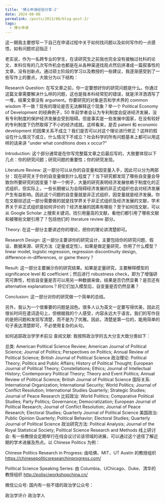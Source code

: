 ```yaml
---
title: '博士申请经验分享-2'
date: 2024-08-08
permalink: /posts/2013/08/blog-post-2/
tags:
  - 博士申请
---
```

这一期我主要想写一下自己在申请过程中关于如何找问题以及如何写作的一点感悟，如有问题欢迎指正！

老实说，作为一名跨专业的学生，在读研究生之前我也完全没有接触过社科的论文，本科仅有的几次写作机会也都是在从各种渠道找观点然后拼凑成一篇叙事性的文章，没有创新点。通过硕士阶段的学习以及教授的一些建议，我逐渐感受到了一些写作上的要点，大致分为以下结构：

Research Question: 在写文章之前，你一定要想好你的研究问题是什么。你通过这篇文章需要解决什么样的问题，这也是我本科经常犯的错误，就是洋洋洒洒写了一堆，结果文章没有 argument。你要研究的对象是否和学术界的 common wisdom 不一致？现有的理论是否无法解释这个现象？举一个 Political Economy of Development 的经典例子，50 年前学者会认为专利制度会促进经济发展，没有专利制度的保护经济发展会受到阻碍。但是事实是一些发展中国家，在没有较好的专利制度下仍然取得了不小的经济成就。这样看来，是否 patent 和 economic development 的因果关系不成立？我们是否可以对这个理论进行修正？这样的假设在什么情况下成立，什么情况下不成立？社会科学的所有问题基本上都可以用这样的话来讲 "under what conditions does x occur?"

Introduction: 这个部分通常是在你写完整篇文章之后最后写的，大致要体现以下几点：你的研究问题；研究问题的重要性；你的研究发现。

Literature Review: 这一部分可以从你的自变量和因变量入手，因此可以分为两部分：现在研究关于你的自变量做到什么程度了？当下研究都发现了哪些自变量会导致你所要研究的因变量？举一个例子，大量的研究表明经济发展依赖于制度化的正式组织，但实际上，一些长期被认为会阻碍经济发展的非正式组织也会对经济发展产生有益影响。因此这个问题的自变量就是非正式组织，因变量就是经济发展。你在文献综述这一部分需要做的就是找学界关于非正式组织及经济发展的文献，学术界关于非正式组织是如何评价的？经济发展的因素有哪些？至于如何找文献，可以从 Google Scholar 上搜索关键词，找引用量高的文献，看他们都引用了哪些文献和被哪些文献引用了？包括他们的 literature review 部分。

Theory: 在这一部分主要讲述你的理论，把你的理论讲清楚即可。

Research Design: 这一部分主要讲你的研究设计，主要包括你的研究问题、假设、数据来源、研究方法（定量或定性）。如果是做定量研究，你用了什么模型？linear model, logistic regression, regression discontinuity design, difference-in-differences, or game theory？

Result: 这一部分主要展示你的研究结果。如果是定量研究，主要解释模型的 significance level 和 coefficient；然后进行 robustness check，即为了增强研究可靠性，检验自变量是否可以用另一种数据来做，结果是否仍然显著？是否还有 alternative explanations？将它们加入模型后，自变量是否仍然显著？

Conclusion: 这一部分对你的研究做一个简单的总结。

另外，我认为一个很重要的问题是润色。很多人认为英文一定要写得优美，因此花很长时间在遣词造句上，但根据我的个人感受，内容永远大于语言。我们的写作目的是把问题和发现写清楚，而不是为了优雅。因此，清楚是第一位的，能用简单的句子表达清楚即可，不必使用复杂的从句。

如何追踪政治学学术前沿
查阅文献: 我按照政治学的五大分支大致分类如下：

总类: American Political Science Review; American Journal of Political Science; Journal of Politics; Perspectives on Politics; Annual Review of Political Science; British Journal of Political Science
政治理论: Political Theory; Politics and Public Affairs; History of Political Thought; European Journal of Political Theory; Constellations; Ethics; Journal of Intellectual History; Contemporary Political Theory; Theory and Event Politics; Annual Review of Political Science; British Journal of Political Science
国际关系: International Organization; International Security; World Politics; Journal of Conflict Resolution; International Studies Quarterly; Strategic Studies; Journal of Peace Research
比较政治: World Politics; Comparative Political Studies; Party Politics; Governance; Democratization; European Journal of Political Research; Journal of Conflict Resolution; Journal of Peace Research; Electoral Studies; Quarterly Journal of Political Science
美国政治: Public Opinion Quarterly; Political Behavior; Electoral Studies; Quarterly Journal of Political Science
政治研究方法: Political Analysis; Journal of the Royal Statistical Society; Political Science Research and Methods
线上研讨会: 有一些教授会定期举行在线会议讨论该领域的进展，可以通过这个途径了解近期的学术进展及热点。以 Chinese Politics 为例：

Chinese Politics Research in Progress: 由哈佛、MIT、UT Austin 的教授组织
https://chinesepoliticsresearchinprogress.com/

Political Science Speaking Series: 由 Columbia、UChicago、Duke、清华的教授组织
http://polisciworkshopchina.cn/

微信公众号: 国内有一些不错的政治学公众号：

政治学评介
政治学人
